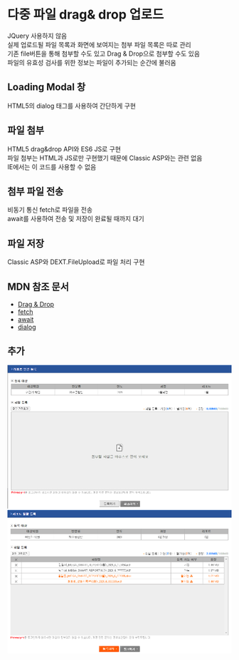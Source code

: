 # 다중 파일 drag&amp; drop 업로드
JQuery 사용하지 않음
<br>
실제 업로드될 파일 목록과 화면에 보여지는 첨부 파일 목록은 따로 관리
<br>
기존 file버튼을 통해 첨부할 수도 있고 Drag & Drop으로 첨부할 수도 있음
<br>
파일의 유효성 검사를 위한 정보는 파일이 추가되는 순간에 불러옴

## Loading Modal 창
HTML5의 dialog 태그를 사용하여 간단하게 구현

## 파일 첨부
HTML5 drag&drop API와 ES6 JS로 구현
<br>
파일 첨부는 HTML과 JS로만 구현했기 때문에 Classic ASP와는 관련 없음
<br>
IE에서는 이 코드를 사용할 수 없음

## 첨부 파일 전송
비동기 통신 fetch로 파일을 전송
<br>
await를 사용하여 전송 및 저장이 완료될 때까지 대기

## 파일 저장
Classic ASP와 DEXT.FileUpload로 파일 처리 구현

## MDN 참조 문서
<ul>
	<li>
		<a target="_blank" href="https://developer.mozilla.org/en-US/docs/Web/API/HTML_Drag_and_Drop_API">Drag & Drop</a>
	</li>
	<li>
		<a target="_blank" href="https://developer.mozilla.org/en-US/docs/Web/API/fetch">fetch</a>
	</li>
	<li>
		<a target="_blank" href="https://developer.mozilla.org/ko/docs/Web/JavaScript/Reference/Operators/await">await</a>
	</li>
	<li>
		<a target="_blank" href="https://developer.mozilla.org/ko/docs/Web/HTML/Element/dialog">dialog</a>
	</li>
</ul>

## 추가
![화면1](./popup1.png)
![화면2](./popup2.png)